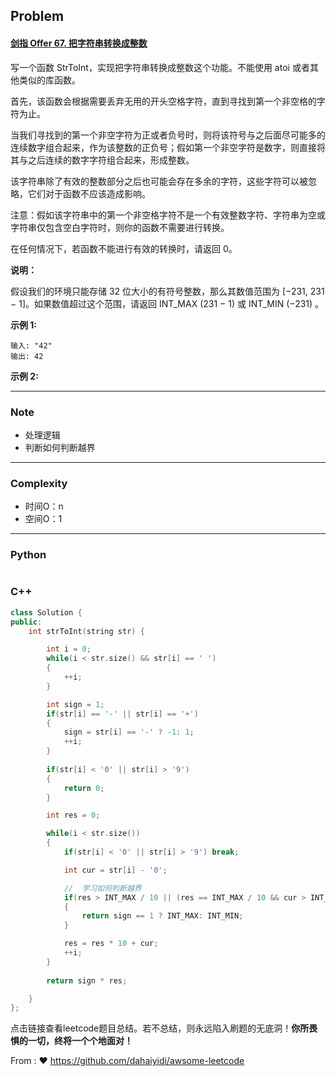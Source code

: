 ## Problem

#### [剑指 Offer 67. 把字符串转换成整数](https://leetcode.cn/problems/ba-zi-fu-chuan-zhuan-huan-cheng-zheng-shu-lcof/)

写一个函数 StrToInt，实现把字符串转换成整数这个功能。不能使用 atoi 或者其他类似的库函数。

 

首先，该函数会根据需要丢弃无用的开头空格字符，直到寻找到第一个非空格的字符为止。

当我们寻找到的第一个非空字符为正或者负号时，则将该符号与之后面尽可能多的连续数字组合起来，作为该整数的正负号；假如第一个非空字符是数字，则直接将其与之后连续的数字字符组合起来，形成整数。

该字符串除了有效的整数部分之后也可能会存在多余的字符，这些字符可以被忽略，它们对于函数不应该造成影响。

注意：假如该字符串中的第一个非空格字符不是一个有效整数字符、字符串为空或字符串仅包含空白字符时，则你的函数不需要进行转换。

在任何情况下，若函数不能进行有效的转换时，请返回 0。

**说明：**

假设我们的环境只能存储 32 位大小的有符号整数，那么其数值范围为 [−231, 231 − 1]。如果数值超过这个范围，请返回  INT_MAX (231 − 1) 或 INT_MIN (−231) 。

**示例 1:**

```
输入: "42"
输出: 42
```

**示例 2:**

------

### Note

- 处理逻辑
- 判断如何判断越界

------

### Complexity

- 时间O：n
- 空间O：1

------

### Python

```python

```

### C++

```C++
class Solution {
public:
    int strToInt(string str) {

        int i = 0;
        while(i < str.size() && str[i] == ' ')
        {
            ++i;
        }

        int sign = 1;
        if(str[i] == '-' || str[i] == '+')
        {
            sign = str[i] == '-' ? -1: 1;
            ++i;
        }
        
        if(str[i] < '0' || str[i] > '9')
        {
            return 0;
        }

        int res = 0;

        while(i < str.size())
        {
            if(str[i] < '0' || str[i] > '9') break;

            int cur = str[i] - '0';

            //  学习如何判断越界
            if(res > INT_MAX / 10 || (res == INT_MAX / 10 && cur > INT_MAX % 10)) 
            {
                return sign == 1 ? INT_MAX: INT_MIN;
            }

            res = res * 10 + cur;
            ++i;
        }
        
        return sign * res;

    }
};
```

点击链接查看leetcode题目总结。若不总结，则永远陷入刷题的无底洞！**你所畏惧的一切，终将一个个地面对！**

From : :heart: https://github.com/dahaiyidi/awsome-leetcode
